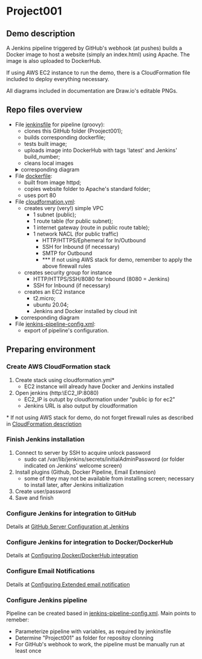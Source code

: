 # Project001

## Demo description

A Jenkins pipeline triggered by GitHub's webhook (at pushes) builds a Docker image to host a website (simply an index.html) using Apache. The image is also uploaded to DockerHub.

If using AWS EC2 instance to run the demo, there is a CloudFormation file included to deploy everything necessary.

All diagrams included in documentation are Draw.io's editable PNGs.

## Repo files overview

* File [jenkinsfile](jenkinsfile) for pipeline (groovy):
  * clones this GitHub folder (Prooject001);
  * builds corresponding dockerfile;
  * tests built image;
  * uploads image into DockerHub with tags 'latest' and Jenkins' build_number;
  * cleans local images
   <details><summary>corresponding diagram</summary><img src="documents/jenkins-diagram.png"></details>
* File [dockerfile](dockerfile):
  * built from image httpd;
  * copies website folder to Apache's standard folder;
  * uses port 80
* File [cloudformation.yml](cloudformation.yml):
  * creates very (very!) simple VPC
    * 1 subnet (public);
    * 1 route table (for public subnet);
    * 1 internet gateway (route in public route table);
    * 1 network NACL (for public traffic) <a name="firewallrules"></a>
      * HTTP/HTTPS/Ephemeral for In/Outbound
      * SSH for Inbound (if necessary)
      * SMTP for Outbound
      * \*\*\* If not using AWS stack for demo, remember to apply the above firewall rules
  * creates security group for instance
    * HTTP/HTTPS/SSH/8080 for Inbound (8080 = Jenkins)
    * SSH for Inbound (if necessary)
  * creates an EC2 instance
    * t2.micro;
    * ubuntu 20.04;
    * Jenkins and Docker installed by cloud init
   <details><summary>corresponding diagram</summary><img src="documents/cloudformation-diagram.png"></details>
* File [jenkins-pipeline-config.xml](jenkins-pipeline-config.xml):
  * export of pipeline's configuration.

## Preparing environment

### Create AWS CloudFormation stack

1. Create stack using cloudformation.yml\*
   * EC2 instance will already have Docker and Jenkins installed
1. Open jenkins (http:\\EC2_IP:8080)
   * EC2_IP is outupt by cloudformation under "public ip for ec2"
   * Jenkins URL is also output by cloudformation

\* If not using AWS stack for demo, do not forget firewall rules as described in [CloudFormation description](#firewallrules)

### Finish Jenkins installation

1. Connect to server by SSH to acquire unlock password
   * sudo cat /var/lib/jenkins/secrets/initialAdminPassword (or folder indicated on Jenkins' welcome screen)
1. Install plugins (Github, Docker Pipeline, Email Extension)
   * some of they may not be available from installing screen; necessary to install later, after Jenkins initialization
1. Create user/password
1. Save and finish

### Configure Jenkins for integration to GitHub

Details at [GitHub Server Configuration at Jenkins](https://github.com/MariMendM/devops-sandbox/wiki/Jenkins#JenkinsGitHub)

### Configure Jenkins for integration to Docker/DockerHub

Details at [Configuring Docker/DockerHub integration](https://github.com/MariMendM/devops-sandbox/wiki/Jenkins#JenkinsDocker)

### Configure Email Notifications

Details at [Configuring Extended email notification](https://github.com/MariMendM/devops-sandbox/wiki/Jenkins#JenkinsExtEmailNot)

### Configure Jenkins pipeline

Pipeline can be created based in [jenkins-pipeline-config.xml](jenkins-pipeline-config.xml). Main points to remeber:
* Parameterize pipeline with variables, as required by jenkinsfile
* Determine "Project001" as folder for repositoy clonning
* For GitHub's webhook to work, the pipeline must be manually run at least once
